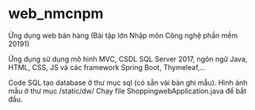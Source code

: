 # web_nmcnpm
Ứng dụng web bán hàng (Bài tập lớn Nhập môn Công nghệ phần mềm 20191)

Ứng dụng sử dụng mô hình MVC, CSDL SQL Server 2017, ngôn ngữ Java, HTML, CSS, JS và các framework Spring Boot, Thymeleaf,...

Code SQL tạo database ở thư mục sql (có sẵn vài bản ghi mẫu).
Hình ảnh mẫu ở thư mục /static/dw/
Chạy file ShoppingwebApplication.java để bắt đầu.

